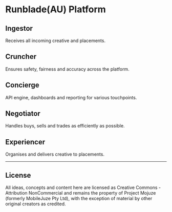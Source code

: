# Runblade(AU) Platform

## Ingestor

Receives all incoming creative and placements.

## Cruncher

Ensures safety, fairness and accuracy across the platform.

## Concierge

API engine, dashboards and reporting for various touchpoints.

## Negotiator

Handles buys, sells and trades as efficiently as possible.

## Experiencer

Organises and delivers creative to placements.

---

## License

All ideas, concepts and content here are licensed as Creative Commons - Attribution NonCommercial and remains the property of Project Mojuze (formerly MobileJuze Pty Ltd), with the exception of material by other original creators as credited.
